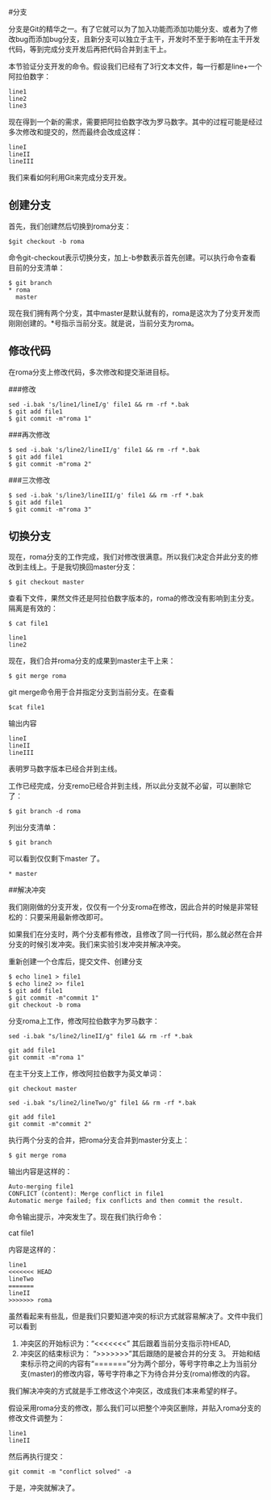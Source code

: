 #分支 

分支是Git的精华之一。有了它就可以为了加入功能而添加功能分支、或者为了修改bug而添加bug分支，且新分支可以独立于主干，开发时不至于影响在主干开发代码，等到完成分支开发后再把代码合并到主干上。

本节验证分支开发的命令。假设我们已经有了3行文本文件，每一行都是line+一个阿拉伯数字：

    line1
    line2
    line3

现在得到一个新的需求，需要把阿拉伯数字改为罗马数字。其中的过程可能是经过多次修改和提交的，然而最终会改成这样：

    lineI
    lineII
    lineIII

我们来看如何利用Git来完成分支开发。

## 创建分支

    
首先，我们创建然后切换到roma分支：

    $git checkout -b roma
    
命令git-checkout表示切换分支，加上-b参数表示首先创建。可以执行命令查看目前的分支清单：

    $ git branch
    * roma
      master

现在我们拥有两个分支，其中master是默认就有的，roma是这次为了分支开发而刚刚创建的。*号指示当前分支。就是说，当前分支为roma。

## 修改代码

在roma分支上修改代码，多次修改和提交渐进目标。

###修改

    sed -i.bak 's/line1/lineI/g' file1 && rm -rf *.bak
    $ git add file1
    $ git commit -m"roma 1" 

###再次修改

    $ sed -i.bak 's/line2/lineII/g' file1 && rm -rf *.bak
    $ git add file1
    $ git commit -m"roma 2" 

###三次修改

    $ sed -i.bak 's/line3/lineIII/g' file1 && rm -rf *.bak
    $ git add file1
    $ git commit -m"roma 3" 

    
## 切换分支

现在，roma分支的工作完成，我们对修改很满意。所以我们决定合并此分支的修改到主线上。于是我切换回master分支：

    $ git checkout master

查看下文件，果然文件还是阿拉伯数字版本的，roma的修改没有影响到主分支。隔离是有效的：

    $ cat file1

    line1
    line2

现在，我们合并roma分支的成果到master主干上来：

    $ git merge roma

git merge命令用于合并指定分支到当前分支。在查看

    $cat file1

输出内容

    lineI
    lineII
    lineIII

表明罗马数字版本已经合并到主线。

工作已经完成，分支remo已经合并到主线，所以此分支就不必留，可以删除它了：

    $ git branch -d roma
    
列出分支清单：

    $ git branch

可以看到仅仅剩下master 了。

    * master


##解决冲突

我们刚刚做的分支开发，仅仅有一个分支roma在修改，因此合并的时候是非常轻松的：只要采用最新修改即可。

如果我们在分支时，两个分支都有修改，且修改了同一行代码，那么就必然在合并分支的时候引发冲突。我们来实验引发冲突并解决冲突。

重新创建一个仓库后，提交文件、创建分支

    $ echo line1 > file1
    $ echo line2 >> file1
    $ git add file1
    $ git commit -m"commit 1" 
    git checkout -b roma

分支roma上工作，修改阿拉伯数字为罗马数字：

    sed -i.bak "s/line2/lineII/g" file1 && rm -rf *.bak

    git add file1
    git commit -m"roma 1"

在主干分支上工作，修改阿拉伯数字为英文单词：

    git checkout master

    sed -i.bak "s/line2/lineTwo/g" file1 && rm -rf *.bak

    git add file1
    git commit -m"commit 2"
    
执行两个分支的合并，把roma分支合并到master分支上：

    $ git merge roma
    
输出内容是这样的：

    Auto-merging file1
    CONFLICT (content): Merge conflict in file1
    Automatic merge failed; fix conflicts and then commit the result.

命令输出提示，冲突发生了。现在我们执行命令：

   cat file1

内容是这样的：

    line1
    <<<<<<< HEAD
    lineTwo
    =======
    lineII
    >>>>>>> roma

虽然看起来有些乱，但是我们只要知道冲突的标识方式就容易解决了。文件中我们可以看到

1. 冲突区的开始标识为：“<<<<<<<” 其后跟着当前分支指示符HEAD,
2. 冲突区的结束标识为： “>>>>>>>”其后跟随的是被合并的分支
3。 开始和结束标示符之间的内容有“=======”分为两个部分，等号字符串之上为当前分支(master)的修改内容，等号字符串之下为待合并分支(roma)修改的内容。

我们解决冲突的方式就是手工修改这个冲突区，改成我们本来希望的样子。

假设采用roma分支的修改，那么我们可以把整个冲突区删除，并贴入roma分支的修改文件调整为：

    line1
    lineII

然后再执行提交：

    git commit -m "conflict solved" -a
    
于是，冲突就解决了。

